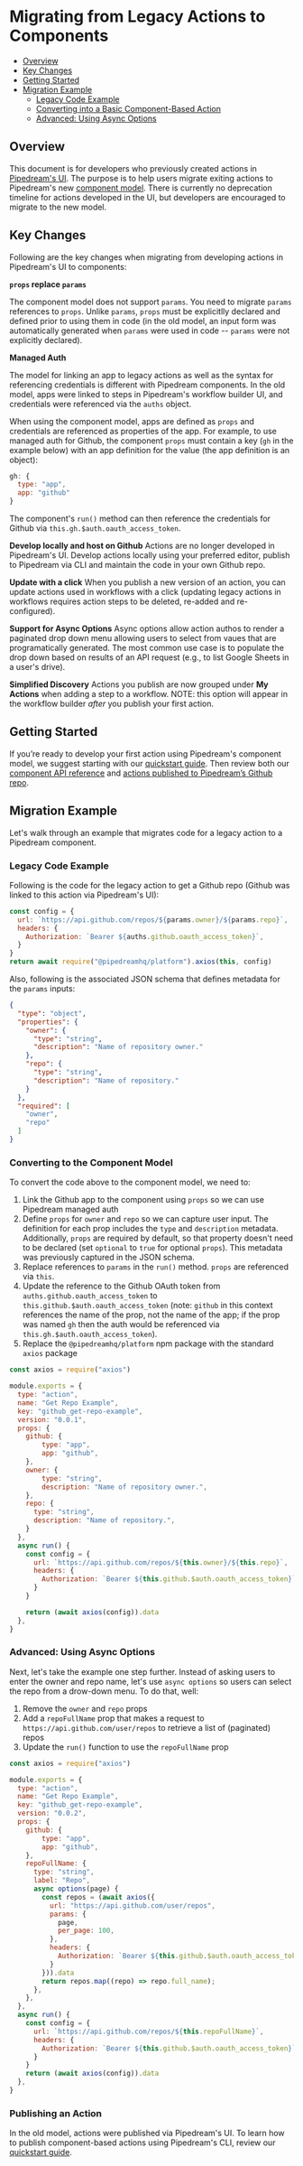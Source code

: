 # Migrating from Legacy Actions to Components

- [Overview](#overview)
- [Key Changes](#key-changes)
- [Getting Started](#getting-started)
- [Migration Example](#migration-example)
  * [Legacy Code Example](#legacy-code-example)
  * [Converting into a Basic Component-Based Action](#converting-into-a-basic-component-based-action)
  * [Advanced: Using Async Options](#advanced--using-async-options)

## Overview
This document is for developers who previously created actions in [Pipedream's UI](https://pipedream.com/actions). The purpose is to help users migrate exiting actions to Pipedream's new [component model](/components). There is currently no deprecation timeline for actions developed in the UI, but developers are encouraged to migrate to the new model. 

## Key Changes

Following are the key changes when migrating from developing actions in Pipedream's UI to components:

**`props` replace `params`** 

The component model does not support `params`. You need to migrate `params` references to `props`. Unlike `params`, `props` must be explicitlly declared and defined prior to using them in code (in the old model, an input form was automatically generated when  `params` were used in code -- `params` were not explicitly declared).

**Managed Auth**

The model for linking an app to legacy actions as well as the syntax for referencing credentials is different with Pipedream components. In the old model, apps were linked to steps in Pipedream's workflow builder UI, and credentials were referenced via the `auths` object.

When using the component model, apps are defined as `props` and credentials are referenced as properties of the app. For example, to use managed auth for Github, the component `props` must contain a key (`gh` in the example below) with an app definition for the value (the app definition is an object):

```javascript
gh: {
  type: "app",
  app: "github"
}
```

The component's `run()` method can then reference the credentials for Github via `this.gh.$auth.oauth_access_token`.

**Develop locally and host on Github**
Actions are no longer developed in Pipedream's UI. Develop actions locally using your preferred editor, publish to Pipedream via CLI and maintain the code in your own Github repo.

**Update with a click**
When you publish a new version of an action, you can update actions used in workflows with a click (updating legacy actions in workflows requires action steps to be deleted, re-added and re-configured).

**Support for Async Options**
Async options allow action authos to render a paginated drop down menu allowing users to select from vaues that are programatically generated. The most common use case is to populate the drop down based on results of an API request (e.g., to list Google Sheets in a user's drive).

**Simplified Discovery**
Actions you publish are now grouped under **My Actions** when adding a step to a workflow. NOTE: this option will appear in the workflow builder *after* you publish your first action.

## Getting Started

If you’re ready to develop your first action using Pipedream's component model, we suggest starting with our [quickstart guide](/components/quickstart/nodejs/actions/). Then review both our [component API reference](/components/api) and [actions published to Pipedream’s Github repo](https://github.com/pipedreamhq/pipedream/compnents).

## Migration Example

Let's walk through an example that migrates code for a legacy action to a Pipedream component. 

### Legacy Code Example

Following is the code for the legacy action to get a Github repo (Github was linked to this action via Pipedream's UI):

```javascript
const config = {
  url: `https://api.github.com/repos/${params.owner}/${params.repo}`,
  headers: {
    Authorization: `Bearer ${auths.github.oauth_access_token}`,
  }
}
return await require("@pipedreamhq/platform").axios(this, config)
```

Also, following is the associated JSON schema that defines metadata for the `params` inputs:

```json
{
  "type": "object",
  "properties": {
    "owner": {
      "type": "string",
      "description": "Name of repository owner."
    },
    "repo": {
      "type": "string",
      "description": "Name of repository."
    }
  },
  "required": [
    "owner",
    "repo"
  ]
}
```

### Converting to the Component Model

To convert the code above to the component model, we need to:

1. Link the Github app to the component using `props` so we can use Pipedream managed auth
2. Define `props` for `owner` and `repo` so we can capture user input. The definition for each prop includes the `type` and `description` metadata. Additionally, `props` are required by default, so that property doesn't need to be declared (set `optional` to `true` for optional `props`). This metadata was previously captured in the JSON schema.
3. Replace references to `params` in the `run()` method. `props` are referenced via `this`. 
4. Update the reference to the Github OAuth token from `auths.github.oauth_access_token` to `this.github.$auth.oauth_access_token` (note: `github` in this context references the name of the prop, not the name of the app; if the prop was named `gh` then the auth would be referenced via `this.gh.$auth.oauth_access_token`).
5. Replace the `@pipedreamhq/platform`  npm package with the standard `axios` package

```javascript
const axios = require("axios")

module.exports = {
  type: "action",
  name: "Get Repo Example",
  key: "github_get-repo-example",
  version: "0.0.1",
  props: {
  	github: {
  		type: "app",
  		app: "github",
  	},
    owner: {
    	type: "string",
    	description: "Name of repository owner.",
  	},
    repo: {
      type: "string",
      description: "Name of repository.",
    }
  },
  async run() {
    const config = {
      url: `https://api.github.com/repos/${this.owner}/${this.repo}`,
      headers: {
        Authorization: `Bearer ${this.github.$auth.oauth_access_token}`,
      }
    }

    return (await axios(config)).data
  },
}
```

### Advanced: Using Async Options

Next, let's take the example one step further. Instead of asking users to enter the owner and repo name, let's use `async options` so users can select the repo from a drow-down menu. To do that, well:

1. Remove the `owner` and `repo` props
2. Add a `repoFullName` prop that makes a request to `https://api.github.com/user/repos` to retrieve a list of (paginated) repos
3.  Update the `run()` function to use the `repoFullName` prop 

```javascript
const axios = require("axios")

module.exports = {
  type: "action",
  name: "Get Repo Example",
  key: "github_get-repo-example",
  version: "0.0.2",
  props: {
  	github: {
  		type: "app",
  		app: "github",
  	},
    repoFullName: {
      type: "string",
      label: "Repo",
      async options(page) {
        const repos = (await axios({
          url: "https://api.github.com/user/repos",
          params: {
            page,
            per_page: 100,
          },
          headers: {
            Authorization: `Bearer ${this.github.$auth.oauth_access_token}`,
          }
        })).data
        return repos.map((repo) => repo.full_name);
      },
    },
  },
  async run() {
    const config = {
      url: `https://api.github.com/repos/${this.repoFullName}`,
      headers: {
        Authorization: `Bearer ${this.github.$auth.oauth_access_token}`,
      }
    }
    return (await axios(config)).data
  },
}
```

### Publishing an Action

In the old model, actions were published via Pipedream's UI. To learn how to publish component-based actions using Pipedream's CLI, review our [quickstart guide](/components/quickstart/nodejs/actions/).